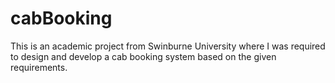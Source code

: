 # cabBooking
This is an academic project from Swinburne University where I was required to design and develop a cab booking system based on the given requirements.
